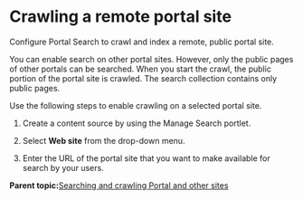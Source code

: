 # Crawling a remote portal site

Configure Portal Search to crawl and index a remote, public portal site.

You can enable search on other portal sites. However, only the public pages of other portals can be searched. When you start the crawl, the public portion of the portal site is crawled. The search collection contains only public pages.

Use the following steps to enable crawling on a selected portal site.

1.  Create a content source by using the Manage Search portlet.

2.  Select **Web site** from the drop-down menu.

3.  Enter the URL of the portal site that you want to make available for search by your users.


**Parent topic:**[Searching and crawling Portal and other sites](../admin-system/srcportals.md)

